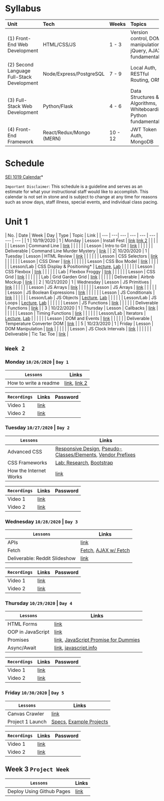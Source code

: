 # Syllabus

| Unit | Tech | Weeks | Topics |
| :--- | :--- | :--- | :--- |
| (1) Front-End Web Development | HTML/CSS/JS | 1 - 3 | Version control, DOM manipulation, jQuery, AJAX, fundamentals |
| (2) Second Language Full-Stack Development | Node/Express/PostgreSQL | 7 - 9 | Local Auth, RESTful Routing, ORMs |
| (3) Full-Stack Web Development | Python/Flask | 4 - 6 | Data Structures & Algorithms, Whiteboarding, Python fundamentals |
| (4) Front-End Framework | React/Redux/Mongo \(MERN\) | 10 - 12 | JWT Token Auth, MongoDB |

# Schedule

[SEI 1019 Calendar](https://calendar.google.com/calendar/embed?src=c_hnrnbep841r64abju6m7bfvnv0%40group.calendar.google.com&ctz=America%2FLos_Angeles)*

`Important Disclaimer`: This schedule is a guideline and serves as an estimate for what your instructional staff would like to accomplish. This calendar is not set in stone and is subject to change at any time for reasons such as snow days, staff illness, special events, and individual class pacing.

# Unit 1

| No. | Date | Week | Day | Type | Topic | Link |
| --- | ---| --- | --- | --- | --- | --- | --- |
| 1 | 10/19/2020 | 1 | Monday | Lesson | Install Fest | [link](https://github.com/SEI-ATL/install_fest) [link 2](https://romebell.gitbook.io/sei-1019/deployment-and-config/installfest/osx#sei-atlanta-install-fest) |
| |  |  |  | Lesson | Command Line | [link](https://romebell.gitbook.io/sei-1019/development-workflow/01readme) |
| |  |  |  | Lesson | Intro to Git | [link](https://romebell.gitbook.io/sei-1019/development-workflow/intro-git)  |
| |  |  |  | Deliverable | Command Line Murder Mystery | [link](https://github.com/SEI-ATL/command-line-murder-mystery) |
| 2| 10/20/2020 | 1 | Tuesday | Lesson | HTML Review | [link](https://romebell.gitbook.io/sei-1019/html-css/html-review)   |
| |  |  |  | Lesson | CSS Selectors | [link](https://romebell.gitbook.io/sei-1019/html-css/css-selectors)   |
| |  |  |  | Lesson | CSS Diner | [link](https://flukeout.github.io/)   |
| | |  |  | Lesson | CSS Box Model | [link](https://romebell.gitbook.io/sei-1019/html-css/00readme/01box-model)   |
|  | |  |  | Lesson/Lab | CSS Display & Positioning* | [Lecture](https://romebell.gitbook.io/sei-1019/html-css/00readme/02display-positioning), [Lab](https://github.com/SEI-ATL/css-positioning)    |
|  | |  |  | Lesson | CSS Flexbox | [link](https://romebell.gitbook.io/sei-1019/html-css/00readme/06flexbox) |
|  | |  |  | Lab | Flexbox Froggy | [link](http://flexboxfroggy.com) |
|  | |  |  | Lesson | CSS Grid | [link](https://romebell.gitbook.io/sei-1019/html-css/00readme/07grid) |
|  | |  |  | Lab | Grid Garden Grid | [link](http://cssgridgarden.com) |
|  | |  |  | Deliverable | Airbnb Mockup | [link](https://github.com/SEI-ATL/css-airbnb)   |
| 2 | 10/21/2020 | 1 | Wednesday | Lesson | JS Primitives | [link](https://romebell.gitbook.io/sei-1019/javascript/js-primitives) |
| |  |  |  | Lesson | JS Arrays  | [link](https://romebell.gitbook.io/sei-1019/javascript/js-arrays)  |
| |  |  |  | Lesson | JS Arrays  | [link](https://romebell.gitbook.io/sei-1019/javascript/js-arrays)  |
| |  |  |  | Lesson | JS Boolean Expressions | [link](https://romebell.gitbook.io/sei-1019/javascript/js-control-flow/02boolean) |
| |  |  |  | Lesson | JS Conditionals | [link](https://romebell.gitbook.io/sei-1019/javascript/js-control-flow/03conditionals) |
| |  |  |  | Lesson/Lab | JS Objects | [Lecture](https://romebell.gitbook.io/sei-1019/javascript/js-objects), [Lab](https://github.com/SEI-ATL/js-object-challenges) |
| |  |  |  | Lesson/Lab | JS Loops | [Lecture](https://romebell.gitbook.io/sei-1019/javascript/js-objects), [Lab](https://github.com/SEI-ATL/js-basic-loops) |
| |  |  |  | Lesson | JS Functions | [link](https://romebell.gitbook.io/sei-1019/javascript/js-objects) |
| |  |  |  | Deliverable | Functions | [link](https://github.com/SEI-ATL/functions-deliverable) |
| 3 | 10/22/2020 | 1 | Thursday | Lesson | Callbacks | [link](https://romebell.gitbook.io/sei-1019/javascript/01functions/02callbacks) |
| |  |  |  | Lesson | Timing Functions | [link](https://romebell.gitbook.io/sei-1019/javascript/01functions/03timing-functions) |
| |  |  |  | Lesson/Lab | Iterators | [Lecture](https://romebell.gitbook.io/sei-1019/javascript/01functions/04iterators), [Lab]()  |
| |  |  |  | Lesson | DOM and Events | [link](https://romebell.gitbook.io/sei-1019/javascript/01readme) |
| |  |  |  | Deliverable | Temperature Converter DOM | [link](https://github.com/SEI-ATL/temperature-converter-dom) |
| 5 | 10/23/2020 | 1 | Friday | Lesson | DOM Manipulation | [link](https://romebell.gitbook.io/sei-1019/javascript/02more-manipulation) |
| |  |  |  | Lesson | JS Clock Intervals | [link](https://github.com/SEI-ATL/js-clock-intervals) |
| |  |  |  | Deliverable | Tic Tac Toe | [link](https://github.com/SEI-ATL/tic-tac-toe) |

## `Week 2`

### Monday `10/26/2020` | `Day 1`

| `Lessons`                                      | Links |
|------------------------------------------------|----------------------------------------------------------|
| How to write a readme                                | [link](#), [link 2]()   |

| `Recordings`     | Links | Password |
|------------------|-----|-----|
| Video 1          | [link](#)   | ` ` |
| Video 2          | [link](#)   | ` ` |

### Tuesday `10/27/2020` | `Day 2`


| `Lessons`                                      | Links |
|------------------------------------------------|----------------------------------------------------------|
| Advanced CSS                                | [Responsive Design](), [Pseudo-Classes/Elements](),  [Vendor Prefixes]()  |
| CSS Frameworks                                  | [Lab: Research](), [Bootstrap]() |
| How the Internet Works                                | [link]()   |

| `Recordings`     | Links | Password |
|------------------|-----|-----|
| Video 1          | [link](#)   | ` ` |
| Video 2          | [link](#)   | ` ` |

### Wednesday `10/28/2020` | `Day 3`

| `Lessons`                                      | Links |
|------------------------------------------------|----------------------------------------------------------|
| APIs                                    | [link]()   |
| Fetch                                 | [Fetch](), [AJAX w/ Fetch]()  |
| Deliverable: Reddit Slideshow                              | [link]()  |

| `Recordings`     | Links | Password |
|------------------|-----|-----|
| Video 1          | [link](#)   | ` ` |
| Video 2          | [link](#)   | ` ` |

### Thursday `10/29/2020` | `Day 4`

| `Lessons`                                      | Links |
|------------------------------------------------|----------------------------------------------------------|
| HTML Forms                                | [link]()   |
| OOP in JavaScript                                  | [link]()   |
| Promises                                | [link](), [JavaScript Promise for Dummies](https://scotch.io/tutorials/javascript-promises-for-dummies)   |
| Async/Await                     | [link](), [javascript.info](https://javascript.info/async-await)  |

| `Recordings`     | Links | Password |
|------------------|-----|-----|
| Video 1          | [link](#)   | ` ` |
| Video 2          | [link](#)   | ` ` |

### Friday `10/30/2020` | `Day 5`

| `Lessons`                                      | Links |
|------------------------------------------------|----------------------------------------------------------|
| Canvas Crawler                                 | [link]()   |
| Project 1 Launch                               | [Specs](), [Example Projects]()   |

| `Recordings`     | Links | Password |
|------------------|-----|-----|
| Video 1          | [link](#)   | ` ` |
| Video 2          | [link](#)   | ` ` |

## Week 3 `Project Week`
| `Lessons`                                      | Links |
|------------------------------------------------|----------------------------------------------------------|
| Deploy Using Github Pages                       | [link]()   |

